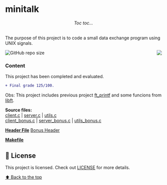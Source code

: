 # minitalk
<p align="center"><i>Toc toc...</i></p><br/>
The purpose of this project is to code a small data exchange program using UNIX signals.</p>

<img src="https://game.42sp.org.br/static/assets/achievements/minitalkm.png" align="right">

![GitHub repo size](https://img.shields.io/github/repo-size/iuricode/README-template?style=for-the-badge)

### Content
This project has been completed and evaluated.
```diff
+ Final grade 125/100.
```


Obs: This project includes previous project [ft_printf](https://github.com/huedits/ft_printf) and some funcions from [libft](https://github.com/huedits/libft).

**Source files:** \
[client.c](srcs/client.c)
| [server.c](srcs/server.c)
| [utils.c](srcs/utils.c) \
[client_bonus.c](srcs/client_bonus.c)
| [server_bonus.c](srcs/server_bonus.c)
| [utils_bonus.c](srcs/utils_bonus.c)

**[Header File](includes/minitalk.h)**
[Bonus Header](includes/minitalk_bonus.h)

**[Makefile](Makefile)**


## 📝 License

This project is licensed. Check out [LICENSE](LICENSE) for more details.

[⬆ Back to the top](#minitalk)
